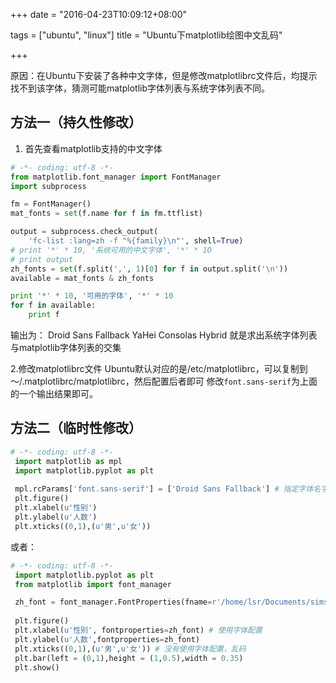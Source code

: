 +++
date = "2016-04-23T10:09:12+08:00"

tags = ["ubuntu", "linux"]
title = "Ubuntu下matplotlib绘图中文乱码"

+++

原因：在Ubuntu下安装了各种中文字体，但是修改matplotlibrc文件后，均提示找不到该字体，猜测可能matplotlib字体列表与系统字体列表不同。

## 方法一（持久性修改）
1. 首先查看matplotlib支持的中文字体
```python
# -*- coding: utf-8 -*-
from matplotlib.font_manager import FontManager
import subprocess

fm = FontManager()
mat_fonts = set(f.name for f in fm.ttflist)

output = subprocess.check_output(
    'fc-list :lang=zh -f "%{family}\n"', shell=True)
# print '*' * 10, '系统可用的中文字体', '*' * 10
# print output
zh_fonts = set(f.split(',', 1)[0] for f in output.split('\n'))
available = mat_fonts & zh_fonts

print '*' * 10, '可用的字体', '*' * 10
for f in available:
    print f
```
输出为：
Droid Sans Fallback
YaHei Consolas Hybrid
就是求出系统字体列表与matplotlib字体列表的交集

2.修改matplotlibrc文件
Ubuntu默认对应的是/etc/matplotlibrc，可以复制到～/.matplotlibrc/matplotlibrc，然后配置后者即可
修改`font.sans-serif`为上面的一个输出结果即可。

## 方法二（临时性修改）
```python
# -*- coding: utf-8 -*-
 import matplotlib as mpl
 import matplotlib.pyplot as plt
 
 mpl.rcParams['font.sans-serif'] = ['Droid Sans Fallback'] # 指定字体名字
 plt.figure()
 plt.xlabel(u'性别')
 plt.ylabel(u'人数')
 plt.xticks((0,1),(u'男',u'女'))
```
或者：
```python
# -*- coding: utf-8 -*-
 import matplotlib.pyplot as plt
 from matplotlib import font_manager

 zh_font = font_manager.FontProperties(fname=r'/home/lsr/Documents/simsun.ttf', size=14) # 指定字体文件
 
 plt.figure()
 plt.xlabel(u'性别', fontproperties=zh_font) # 使用字体配置
 plt.ylabel(u'人数',fontproperties=zh_font)
 plt.xticks((0,1),(u'男',u'女')) # 没有使用字体配置，乱码
 plt.bar(left = (0,1),height = (1,0.5),width = 0.35)
 plt.show()
```


